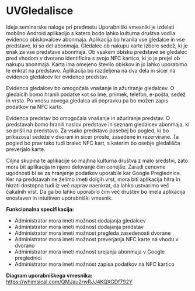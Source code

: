 # UVGledalisce

Ideja seminarske naloge pri predmetu Uporabniški vmesniki je izdelati mobilno Android aplikacijo s katero bodo lahko kulturna društva vodila evidenco obiskovalcev abonmaja. Aplikacija bo hranila vse gledalce in vse predstave, ki so del abonmaja. Gledalec ob nakupu karte izbere sedež, ki je enak za vse predstave abonmaja. Ob vsakem obisku predstave se gledalec pred vhodom v dvorano identificira s svojo NFC kartico, ki jo je prejel ob nakupu abonmaja. Karta ima omejeno število obiskov in jo lahko uporabimo le enkrat na predstavo.
Aplikacija bo razdeljena na dva dela in sicer na evidenco gledalcev ter evidenco predstav. 

Evidenca gledalcev bo omogočala vnašanje in ažuriranje gledalcev. O gledalcih bomo hranili podatke kot so ime, priimek, telefon, e-pošta, sedež in vrsta. Po vnosu novega gledalca ali popravku pa bo možen zapis podatkov na NFC karto.

Evidenca predstav bo omogočala vnašanje in ažuriranje predstav. O predstavah bomo hranili naslov predstave in seznam gledalcev abonmaja, ki so prišli na predstavo. Za vsako predstavo posebej bo pogled, ki bo prikazoval sedeže v dvorani in sicer proste, zasedene in rezervirane. Ta pogled bo prav tako tudi bralec NFC kart, s katerim bo osebje gledališča preverjalo karte. 

Ciljna skupina te aplikacije so majhna kulturna društva z malo sredstvi, zato mora bit aplikacija in njeno delovanje čim cenejše. Zaradi cenovne ugodnosti bi se za hranjenje podatkov uporabile kar Google Preglednice. Ker na predstavah ne želimo imeti dolgih vrst, mora biti aplikacija hitra in hkrati dostopna tudi iz več naprav naenkrat, da lahko ustvarimo več čakalnih vrst. Da ga bo lahko uporabilo čim več društev bo imela aplikacija enostaven in intuitiven uporabniški vmesnik. 

**Funkcionalna specifikacija:**
*	Administrator mora imeti možnost dodajanja gledalcev
*	Administrator mora imeti možnost dodajanja predstav
*	Administrator mora imeti možnost pregleda zasedenosti dvorane
*	Administrator mora imeti možnost preverjanja NFC karte na vhodu v dvorano
*	Administrator mora imeti možnost urejanja abonmaja v Google preglednici
*	Administrator mora imeti možnost zapisa podatkov na NFC kartico

**Diagram uporabniškega vmesnika:** https://whimsical.com/QMJau2rwRJJ4KQXGDf792Y 

